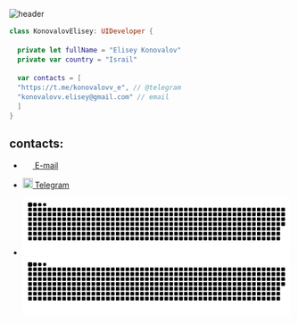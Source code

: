 ![header](https://capsule-render.vercel.app/api?type=waving&color=gradient&height=140&section=header&text=Hello,%20World!&fontSize=45&animation=twinkling&fontAlignY=38&desc=Welcome%20to%20my%20GitHub%20profile!&descAlignY=62&descAlign=50)

```swift
class KonovalovElisey: UIDeveloper {

  private let fullName = "Elisey Konovalov"
  private var country = "Israil"
  
  var contacts = [
  "https://t.me/konovalovv_e", // @telegram
  "konovalovv.elisey@gmail.com" // email
  ]
}
```

## contacts:
- <a href="mailto:konovalovv.elisey@gmail.com"><img src="https://upload.wikimedia.org/wikipedia/commons/thumb/7/7e/Gmail_icon_%282020%29.svg/768px-Gmail_icon_%282020%29.svg.png" width=18 height=14 />  E-mail</a>
- <a href="https://t.me/https://t.me/konovalovv_e"><img src="https://upload.wikimedia.org/wikipedia/commons/thumb/8/82/Telegram_logo.svg/768px-Telegram_logo.svg.png" width=18 height=18 />  Telegram</a>

- ![github contribution grid snake animation](https://raw.githubusercontent.com/teuchezh/teuchezh/output/github-contribution-grid-snake-dark.svg#gh-dark-mode-only)
![github contribution grid snake animation](https://raw.githubusercontent.com/teuchezh/teuchezh/output/github-contribution-grid-snake.svg#gh-light-mode-only)
